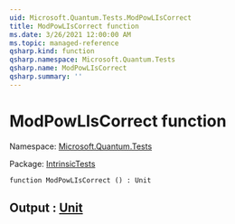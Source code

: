 ```yaml
---
uid: Microsoft.Quantum.Tests.ModPowLIsCorrect
title: ModPowLIsCorrect function
ms.date: 3/26/2021 12:00:00 AM
ms.topic: managed-reference
qsharp.kind: function
qsharp.namespace: Microsoft.Quantum.Tests
qsharp.name: ModPowLIsCorrect
qsharp.summary: ''
---
```


# ModPowLIsCorrect function

Namespace: [Microsoft.Quantum.Tests](xref:Microsoft.Quantum.Tests)

Package: [IntrinsicTests](https://nuget.org/packages/IntrinsicTests)




```qsharp
function ModPowLIsCorrect () : Unit
```


## Output : [Unit](xref:microsoft.quantum.lang-ref.unit)

